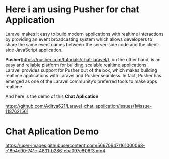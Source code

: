 
# Here i am using **Pusher** for chat Application

Laravel makes it easy to build modern applications with realtime interactions by providing an event broadcasting system which allows developers to share the same event names between the server-side code and the client-side JavaScript application.

**Pusher**(https://pusher.com/tutorials/chat-laravel/), on the other hand, is an easy and reliable platform for building scalable realtime applications. Laravel provides support for Pusher out of the box, which makes building realtime applications with Laravel and Pusher seamless. In fact, Pusher has emerged as one of the Laravel community’s preferred tools to make apps realtime.

And here is the demo of this **Chat Aplication** 

https://github.com/Aditya621/Laravel_chat_application/issues/1#issue-1187621561



# Chat Aplication Demo

https://user-images.githubusercontent.com/56670647/161000068-c18b4c90-741c-4831-b286-eba097e806f3.mp4

